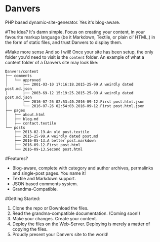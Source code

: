 # Danvers
PHP based dynamic-site-generator. Yes it's blog-aware.

#The idea? 
It's damn simple. Focus on creating your content, in your favourite markup language (be it Markdown, Textile, or plain ol' HTML,) in the form of static files, and trust Danvers to display them. 

#Make more sense
And so I will! Once your site has been setup, the only folder you'd need to visit is the ```content``` folder.
An example of what a content folder of a Danvers site may look like:

```
Danvers/content
├── comments
│   └── approved
│       ├── 2001-03-10 17:16:18.2015-25-99.A weirdly dated post.md.json
│       ├── 2003-69-12 15:19:25.2015-25-99.A weirdly dated post.md.json
│       ├── 2016-07-26 02:53:40.2016-09-12.First post.html.json
│       └── 2016-07-26 02:54:03.2016-09-12.First post.html.json
├── pages
│   ├── about.html
│   ├── blog.md
│   ├── contact.textile
└── posts
    ├── 2013-02-19.An old post.textile
    ├── 2015-25-99.A weirdly dated post.md
    ├── 2016-05-13.A better post.markdown
    ├── 2016-09-12.First post.html
    └── 2016-09-13.Second post.html
```
#Features?
* Blog-aware, complete with category and author archives, permalinks and single-post pages. You name it!
* Textile and Markdown support.
* JSON based comments system.
* Grandma-Compatible.

#Getting Started:
1. Clone the repo or Download the files.
2. Read the grandma-compatible documentation. (Coming soon!) 
3. Make your changes. Create your content.
4. Deploy the files on the Web-Server. Deploying is merely a matter of copying the files. 
5. Proudly present your Danvers site to the world!

